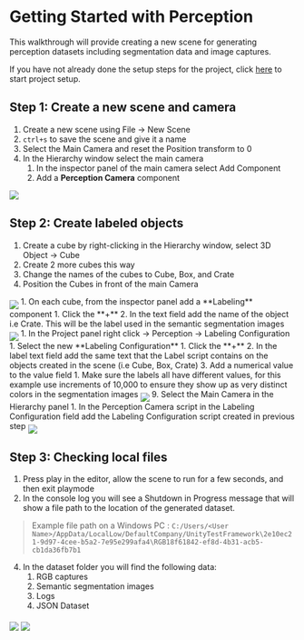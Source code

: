 # Getting Started with Perception
This walkthrough will provide creating a new scene for generating perception datasets including segmentation data and image captures.

If you have not already done the setup steps for the project, click [here](Documentation~/SetupSteps.md) to start project setup.

## Step 1: Create a new scene and camera
1. Create a new scene using File -> New Scene
2. `ctrl+s` to save the scene and give it a name
3. Select the Main Camera and reset the Position transform to 0 
4. In the Hierarchy window select the main camera
	1. In the inspector panel of the main camera select Add Component
	2. Add a **Perception Camera** component

<img src="images/MainCameraConfig.PNG" align="middle"/>

## Step 2: Create labeled objects
1. Create a cube by right-clicking in the Hierarchy window, select 3D Object -> Cube 
1. Create 2 more cubes this way
1. Change the names of the cubes to Cube, Box, and Crate
1. Position the Cubes in front of the main Camera
<img src="images/CompletedScene.PNG" align="middle"/>
1. On each cube, from the inspector panel add a **Labeling** component 
	1. Click the **+**
	2. In the text field add the name of the object i.e Crate. This will be the label used in the semantic segmentation images 
<img src="images/LabeledObject.PNG" align="middle"/>
1. In the Project panel right click -> Perception -> Labeling Configuration
1. Select the new **Labeling Configuration**
	1. Click the **+**
	2. In the label text field add the same text that the Label script contains on the objects created in the scene (i.e Cube, Box, Crate)
	3. Add a numerical value to the value field 
		1. Make sure the labels all have different values, for this example use increments of 10,000 to ensure they show up as very distinct colors in the segmentation images
<img src="images/LabelingConfigurationFinished.PNG" align="middle"/>
9. Select the Main Camera in the Hierarchy panel 
	1. In the Perception Camera script in the Labeling Configuration field add the Labeling Configuration script created in previous step 
<img src="images/MainCameraConfig.PNG" align="middle"/>

## Step 3: Checking local files
1. Press play in the editor, allow the scene to run for a few seconds, and then exit playmode
2. In the console log you will see a Shutdown in Progress message that will show a file path to the location of the generated dataset.
>Example file path on a Windows PC : `C:/Users/<User Name>/AppData/LocalLow/DefaultCompany/UnityTestFramework\2e10ec21-9d97-4cee-b5a2-7e95e299afa4\RGB18f61842-ef8d-4b31-acb5-cb1da36fb7b1`
4. In the dataset folder you will find the following data:
	1. RGB captures 
	2. Semantic segmentation images
	3. Logs
	4. JSON Dataset
	
<img src="images/rgb_2.png" align="middle"/>
<img src="images/segmentation_2.png" align="middle"/>